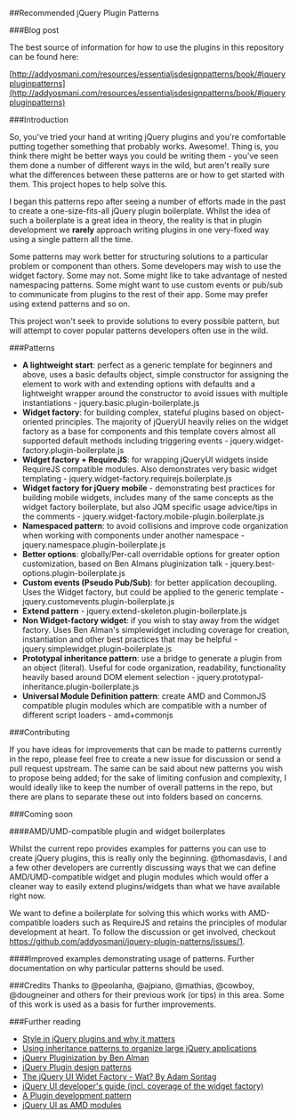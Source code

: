 ##Recommended jQuery Plugin Patterns

###Blog post

The best source of information for how to use the plugins in this repository can be found here:

[http://addyosmani.com/resources/essentialjsdesignpatterns/book/#jquerypluginpatterns](http://addyosmani.com/resources/essentialjsdesignpatterns/book/#jquerypluginpatterns)

###Introduction

So, you've tried your hand at writing jQuery plugins and you're comfortable putting together something that probably works. Awesome!. Thing is, you think there might be better ways you could be writing them - you've seen them done a number of different ways in the wild, but aren't really sure what the differences between these patterns are or how to get started with them. This project hopes to help solve this.

I began this patterns repo after seeing a number of efforts made in the past to create a one-size-fits-all jQuery plugin boilerplate. Whilst the idea of such a boilerplate is a great idea in theory, the reality is that in plugin development we <b>rarely</b> approach writing plugins in one very-fixed way using a single pattern all the time. 

Some patterns may work better for structuring solutions to a particular problem or component than others. Some developers may wish to use the widget factory. Some may not. Some might like to take advantage of nested namespacing patterns.  Some might want to use custom events or pub/sub to communicate from plugins to the rest of their app. Some may prefer using extend patterns and so on.

This project won't seek to provide solutions to every possible pattern, but will attempt to cover popular patterns developers often use in the wild.

###Patterns 

<ul>
<li><strong>A lightweight start</strong>: perfect as a generic template for beginners and above, uses a basic defaults object, simple constructor for assigning the element to work with and extending options with defaults and a lightweight wrapper around the constructor to avoid issues with multiple instantiations - jquery.basic.plugin-boilerplate.js</li>
<li><strong>Widget factory</strong>: for building complex, stateful plugins based on object-oriented principles. The majority of jQueryUI heavily relies on the widget factory as a base for components and this template covers almost all supported default methods including triggering events - jquery.widget-factory.plugin-boilerplate.js</li>
<li><strong>Widget factory + RequireJS</strong>: for wrapping jQueryUI widgets inside RequireJS compatible modules. Also demonstrates very basic widget templating - jquery.widget-factory.requirejs.boilerplate.js</li>
<li><strong>Widget factory for jQuery mobile</strong> - demonstrating best practices for building mobile widgets, includes many of the same concepts as the widget factory boilerplate, but also JQM specific usage advice/tips in the comments - jquery.widget-factory.mobile-plugin.boilerplate.js </li>
<li><strong>Namespaced pattern</strong>: to avoid collisions and improve code organization when working with components under another namespace - jquery.namespace.plugin-boilerplate.js</li>
<li><strong>Better options</strong>: globally/Per-call overridable options for greater option customization, based on Ben Almans pluginization talk - jquery.best-options.plugin-boilerplate.js</li>
<li><strong>Custom events (Pseudo Pub/Sub)</strong>: for better application decoupling. Uses the Widget factory, but could be applied to the generic template - jquery.customevents.plugin-boilerplate.js</li>
<li><strong>Extend pattern</strong> - jquery.extend-skeleton.plugin-boilerplate.js</li>
<li><strong>Non Widget-factory widget</strong>: if you wish to stay away from the widget factory. Uses Ben Alman's simplewidget including coverage for creation, instantiation and other best practices that may be helpful  - jquery.simplewidget.plugin-boilerplate.js</li>
<li><strong>Prototypal inheritance pattern</strong>: use a bridge to generate a plugin from an object (literal). Useful for code organization, readability, functionality heavily based around DOM element selection - jquery.prototypal-inheritance.plugin-boilerplate.js</li>
<li><strong>Universal Module Definition pattern</strong>: create AMD and CommonJS compatible plugin modules which are compatible with a number of different script loaders - amd+commonjs</li>
</ul>


###Contributing

If you have ideas for improvements that can be made to patterns currently in the repo, please feel free to create a new issue for discussion or send a pull request upstream. The same can be said about new patterns you wish to propose being added; for the sake of limiting confusion and complexity, I would ideally like to keep the number of overall patterns in the repo, but there are plans to separate these out into folders based on concerns. 

###Coming soon

####AMD/UMD-compatible plugin and widget boilerplates

Whilst the current repo provides examples for patterns you can use to create jQuery plugins, this is really only the beginning. @thomasdavis, I and a few other developers are currently discussing ways that we can define AMD/UMD-compatible widget and plugin modules which would offer a cleaner way to easily extend plugins/widgets than what we have available right now. 

We want to define a boilerplate for solving this which works with AMD-compatible loaders such as RequireJS and retains the principles of modular development at heart. To follow the discussion or get involved, checkout https://github.com/addyosmani/jquery-plugin-patterns/issues/1.

####Improved examples demonstrating usage of patterns. Further documentation on why particular patterns should be used.

###Credits
Thanks to @peolanha, @ajpiano, @mathias, @cowboy, @dougneiner and others for their previous work (or tips) in this area. Some of this work is used as a basis for further improvements.

###Further reading

<ul>
<li><a href="http://msdn.microsoft.com/en-us/scriptjunkie/ff696759">Style in jQuery plugins and why it matters</a></li>
<li><a href="http://alexsexton.com/?p=51">Using inheritance patterns to organize large jQuery applications</a></li>
<li><a href="http://benalman.com/talks/jquery-pluginization.html">jQuery Pluginization by Ben Alman</a></li>
<li><a href="http://fuelyourcoding.com/jquery-plugin-design-patterns-part-i/">jQuery Plugin design patterns</a></li>
<li><a href="http://ajpiano.com/widgetfactory/#slide1">The jQuery UI Widet Factory - Wat? By Adam Sontag</a></li>
<li><a href="http://docs.jquery.com/UI_Developer_Guide">jQuery UI developer's guide (incl. coverage of the widget factory)</a></li>
<li><a href="http://www.learningjquery.com/2007/10/a-plugin-development-pattern">A Plugin development pattern</a></li>
<li><a href="http://tagneto.blogspot.com/2011/01/jquery-ui-as-amd-modules-for-use-in.html">jQuery UI as AMD modules</a></li>
</ul>

